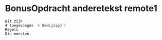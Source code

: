 # BonusOpdracht anderetekst remote1
```
Dit zijn
4 toegevoegde  ( Gewijzigd )
Regels
Die moesten
```
